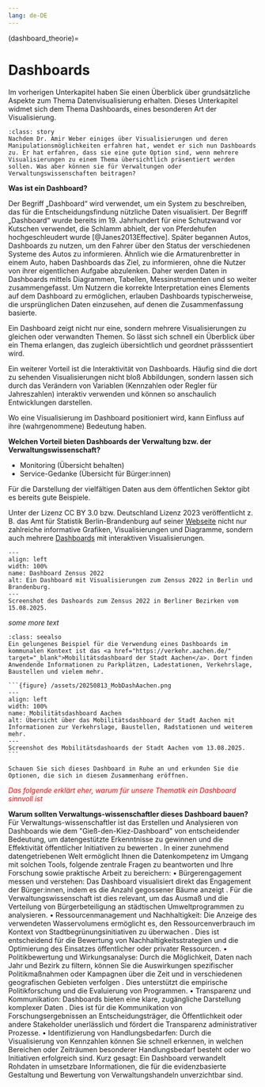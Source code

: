 ```yaml
---
lang: de-DE
---
```


(dashboard_theorie)=
# Dashboards

Im vorherigen Unterkapitel haben Sie einen Überblick über grundsätzliche Aspekte zum Thema Datenvisualisierung erhalten. Dieses Unterkapitel widmet sich dem Thema Dashboards, eines besonderen Art der Visualisierung.

```{admonition} Story
:class: story
Nachdem Dr. Amir Weber einiges über Visualisierungen und deren Manipulationsmöglichkeiten erfahren hat, wendet er sich nun Dashboards zu. Er hat erfahren, dass sie eine gute Option sind, wenn mehrere Visualisierungen zu einem Thema übersichtlich präsentiert werden sollen. Was aber können sie für Verwaltungen oder Verwaltungswissenschaften beitragen?
```

**Was ist ein Dashboard?**

Der Begriff „Dashboard“ wird verwendet, um ein System zu beschreiben, das für die Entscheidungsfindung nützliche Daten visualisiert. Der Begriff „Dashboard“ wurde bereits im 19. Jahrhundert für eine Schutzwand vor Kutschen verwendet, die Schlamm abhielt, der von Pferdehufen hochgeschleudert wurde [@Janes2013Effective]. Später begannen Autos, Dashboards zu nutzen, um den Fahrer über den Status der verschiedenen Systeme des Autos zu informieren. Ähnlich wie die Armaturenbretter in einem Auto, haben Dashboards das Ziel, zu informieren, ohne die Nutzer von ihrer eigentlichen Aufgabe abzulenken. Daher werden Daten in Dashboards mittels Diagrammen, Tabellen, Messinstrumenten und so weiter zusammengefasst. Um Nutzern die korrekte Interpretation eines Elements auf dem Dashboard zu ermöglichen, erlauben Dashboards typischerweise, die ursprünglichen Daten einzusehen, auf denen die Zusammenfassung basierte.

Ein Dashboard zeigt nicht nur eine, sondern mehrere Visualisierungen zu gleichen oder verwandten Themen. So lässt sich schnell ein Überblick über ein Thema erlangen, das zugleich übersichtlich und geordnet prässsentiert wird. 

Ein weiterer Vorteil ist die Interaktivität von Dashboards. Häufig sind die dort zu sehenden Visualisierungen nicht bloß Abbildungen, sondern lassen sich durch das Verändern von Variablen (Kennzahlen oder Regler für Jahreszahlen) interaktiv verwenden und können so anschaulich Entwicklungen darstellen.

Wo eine Visualisierung im Dashboard positioniert wird, kann Einfluss auf ihre (wahrgenommene) Bedeutung haben.

**Welchen Vorteil bieten Dashboards der Verwaltung bzw. der Verwaltungswissenschaft?**

- Monitoring (Übersicht behalten)
- Service-Gedanke (Übersicht für Bürger:innen)

Für die Darstellung der vielfältigen Daten aus dem öffentlichen Sektor gibt es bereits gute Beispiele. 

Unter der Lizenz CC BY 3.0 bzw. Deutschland Lizenz 2023 veröffentlicht z. B. das Amt für Statistik Berlin-Brandenburg auf seiner <a href="https://www.statistik-berlin-brandenburg.de/" target="_blank">Webseite</a> nicht nur zahlreiche informative Grafiken, Visualisierungen und Diagramme, sondern auch mehrere <a href="https://www.statistik-berlin-brandenburg.de/bevoelkerung/zensus/zensus2022" target="_blank">Dashboards</a> mit interaktiven Visualisierungen.

```{figure} /assets/20250815_DashZensusBBB.png
---
align: left
width: 100%
name: Dashboard Zensus 2022 
alt: Ein Dashboard mit Visualisierungen zum Zensus 2022 in Berlin und Brandenburg.
---
Screenshot des Dashoards zum Zensus 2022 in Berliner Bezirken vom 15.08.2025.
```

*some more text*

````{admonition} Weiterführende Literatur / zusätzliche Materialien
:class: seealso
Ein gelungenes Beispiel für die Verwendung eines Dashboards im kommunalen Kontext ist das <a href="https://verkehr.aachen.de/" target="_blank">Mobilitätsdashboard der Stadt Aachen</a>. Dort finden Anwendende Informationen zu Parkplätzen, Ladestationen, Verkehrslage, Baustellen und vielem mehr.

```{figure} /assets/20250813_MobDashAachen.png
---
align: left
width: 100%
name: Mobilitätsdashboard Aachen
alt: Übersicht über das Mobilitätsdashboard der Stadt Aachen mit Informationen zur Verkehrslage, Baustellen, Radstationen und weiterem mehr.
---
Screenshot des Mobilitätsdashoards der Stadt Aachen vom 13.08.2025.
```

Schauen Sie sich dieses Dashboard in Ruhe an und erkunden Sie die Optionen, die sich in diesem Zusammenhang eröffnen.
````




<span style="color:red">*Das folgende erklärt eher, warum für unsere Thematik ein Dashboard sinnvoll ist*</span>

**Warum sollten Verwaltungs-wissenschaftler dieses Dashboard bauen?**
Für Verwaltungs-wissenschaftler ist das Erstellen und Analysieren von Dashboards wie dem "Gieß-den-Kiez-Dashboard" von entscheidender Bedeutung, um datengestützte Erkenntnisse zu gewinnen und die Effektivität öffentlicher Initiativen zu bewerten
. In einer zunehmend datengetriebenen Welt ermöglicht Ihnen die Datenkompetenz im Umgang mit solchen Tools, folgende zentrale Fragen zu beantworten und Ihre Forschung sowie praktische Arbeit zu bereichern:
• Bürgerengagement messen und verstehen: Das Dashboard visualisiert direkt das Engagement der Bürger:innen, indem es die Anzahl gegossener Bäume anzeigt
. Für die Verwaltungswissenschaft ist dies relevant, um das Ausmaß und die Verteilung von Bürgerbeteiligung an städtischen Umweltprogrammen zu analysieren.
• Ressourcenmanagement und Nachhaltigkeit: Die Anzeige des verwendeten Wasservolumens ermöglicht es, den Ressourcenverbrauch im Kontext von Stadtbegrünungsinitiativen zu überwachen
. Dies ist entscheidend für die Bewertung von Nachhaltigkeitsstrategien und die Optimierung des Einsatzes öffentlicher oder privater Ressourcen.
• Politikbewertung und Wirkungsanalyse: Durch die Möglichkeit, Daten nach Jahr und Bezirk zu filtern, können Sie die Auswirkungen spezifischer Politikmaßnahmen oder Kampagnen über die Zeit und in verschiedenen geografischen Gebieten verfolgen
. Dies unterstützt die empirische Politikforschung und die Evaluierung von Programmen.
• Transparenz und Kommunikation: Dashboards bieten eine klare, zugängliche Darstellung komplexer Daten
. Dies ist für die Kommunikation von Forschungsergebnissen an Entscheidungsträger, die Öffentlichkeit oder andere Stakeholder unerlässlich und fördert die Transparenz administrativer Prozesse.
• Identifizierung von Handlungsbedarfen: Durch die Visualisierung von Kennzahlen können Sie schnell erkennen, in welchen Bereichen oder Zeiträumen besonderer Handlungsbedarf besteht oder wo Initiativen erfolgreich sind.
Kurz gesagt: Ein Dashboard verwandelt Rohdaten in umsetzbare Informationen, die für die evidenzbasierte Gestaltung und Bewertung von Verwaltungshandeln unverzichtbar sind.



